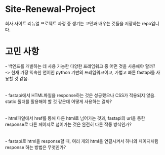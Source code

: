 # Site-Renewal-Project
회사 사이트 리뉴얼 프로젝트 과정 중 생기는 고민과 배우는 것들을 저장하는 repo입니다.

<h1> 고민 사항 </h1>
- 백엔드를 개발하는 데 사용 가능한 다양한 프레임워크 중 어떤 것을 사용해야 할까?
<br>
-> 현재 가장 익숙한 언어인 python 기반의 프레임워크이고, 가볍고 빠른 fastapi를 사용할 것 같음.
<br>
<br>
</br>
- fastapi에서 HTML파일을 response하는 것은 성공했으나 CSS가 적용되지 않음. static 폴더를 활용해야 할 것 같은데 어떻게 사용하는 걸까?
<br>
<br>
</br>
- html파일에서 href를 통해 다른 html로 넘어가는 것과, fastapi의 url을 통한 response로 다른 페이지로 넘어가는 것은 완전히 다른 작동 방식인가?
<br>
<br>
</br>
- fastapi로 html을 response할 때, 여러 개의 html을 연결시켜서 하나의 페이지처럼 response 하는 방법은 무엇인가?
